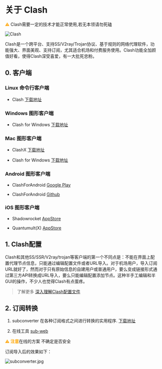 # 关于 Clash

<font color=orange>**⚠️**</font> Clash需要一定的技术才能正常使用,若无本领请勿死磕

![Clash](https://i.loli.net/2021/11/29/1dY3rTKAXcijy9L.png)

Clash是一个跨平台、支持SS/V2ray/Trojan协议、基于规则的网络代理软件，功能强大、界面美观、支持订阅，尤其适合机场和付费服务使用。Clash功能全加颜值好看，使得Clash深受喜爱，有一大批死忠粉。

## 0. 客户端

### Linux 命令行客户端

* Clash [下载地址](https://github.com/Dreamacro/clash)

### Windows 图形客户端

* Clash for Windows [下载地址](https://github.com/Fndroid/clash_for_windows_pkg)

### Mac 图形客户端

* ClashX [下载地址](https://github.com/yichengchen/clashX)

* Clash for Windows [下载地址](https://github.com/Fndroid/clash_for_windows_pkg)

### Android 图形客户端

* ClashForAndroid [Google Play](https://play.google.com/store/apps/details?id=com.github.kr328.clash) 

* ClashForAndroid [Github](https://github.com/Kr328/ClashForAndroid)

### iOS 图形客户端

* Shadowrocket [AppStore](https://apps.apple.com/us/app/shadowrocket/id932747118)

* Quantumult(X) [AppStore](https://apps.apple.com/us/app/quantumult-x/id1443988620?ls=1)


## 1. Clash配置

Clash和其他SS/SSR/V2ray/trojan等客户端的第一个不同点是：不能在界面上配置代理节点信息，只能通过编辑配置文件或者URL导入。对于机场用户，导入订阅URL就好了，然而对于只有原始信息的自建用户或普通用户，要么变成链接形式通过第三方API转换成URL导入，要么只能编辑配置添加节点。这种半手工编辑和半GUI的操作，不少人也觉得Clash有点蛋疼。

>了解更多 [深入理解Clash配置文件](https://v2xtls.org/%E6%B7%B1%E5%85%A5%E7%90%86%E8%A7%A3clash%E9%85%8D%E7%BD%AE%E6%96%87%E4%BB%B6/
) 

## 2. 订阅转换

1. subconverter 在各种订阅格式之间进行转换的实用程序.  [下载地址](https://github.com/CareyWang/sub-web)

2. 在线工具 [sub-web](https://sub-web.netlify.app/)

<font color=orange>**⚠️ 注意**</font>在线的方案 不确定是否安全 

订阅导入后的效果如下：

![subconverter.jpg](https://i.loli.net/2021/11/29/mYgsiMQZ8NrTok5.jpg)


